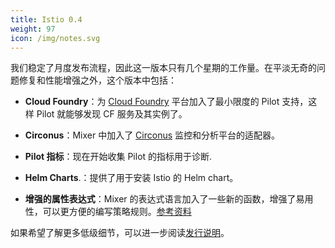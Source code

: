 ```yaml
---
title: Istio 0.4
weight: 97
icon: /img/notes.svg
---
```


我们稳定了月度发布流程，因此这一版本只有几个星期的工作量。在平淡无奇的问题修复和性能增强之外，这个版本中包括：

- **Cloud Foundry**：为 [Cloud Foundry](https://www.cloudfoundry.org) 平台加入了最小限度的 Pilot 支持，这样 Pilot 就能够发现 CF 服务及其实例了。

- **Circonus**：Mixer 中加入了 [Circonus](https://www.circonus.com) 监控和分析平台的适配器。

- **Pilot 指标**：现在开始收集 Pilot 的指标用于诊断.

- **Helm Charts**.：提供了用于安装 Istio 的 Helm chart。

- **增强的属性表达式**：Mixer 的表达式语言加入了一些新的函数，增强了易用性，可以更方便的编写策略规则。[参考资料](/docs/reference/config/policy-and-telemetry/expression-language/)

如果希望了解更多低级细节，可以进一步阅读[发行说明](https://github.com/istio/istio/wiki/v0.4.0)。
